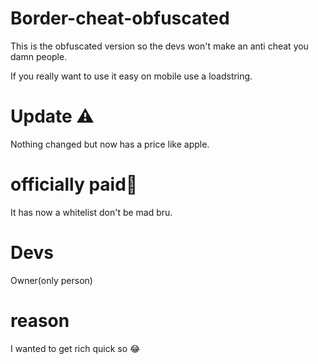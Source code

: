 # Border-cheat-obfuscated
This is the obfuscated version so the devs won't make an anti cheat you damn people. 

If you really want to use it easy on mobile use a loadstring. 

# Update ⚠
Nothing changed but now has a price like apple. 

# officially paid🚨
It has now a whitelist don't be mad bru. 

# Devs
Owner(only person) 

# reason 
I wanted to get rich quick so 😂
